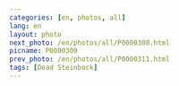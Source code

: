 ```yaml
---
categories: [en, photos, all]
lang: en
layout: photo
next_photo: /en/photos/all/P0000308.html
picname: P0000309
prev_photo: /en/photos/all/P0000311.html
tags: [Dead Steinbock]
---
```

